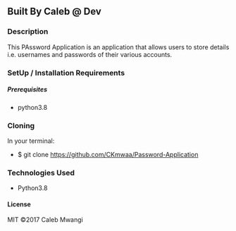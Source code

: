 ## Built By Caleb @ Dev
### Description
This PAssword Application is an application that allows users to store details i.e. usernames and passwords of their various accounts.

### SetUp / Installation Requirements
##### Prerequisites
* python3.8

### Cloning
In your terminal:

 * $ git clone https://github.com/CKmwaa/Password-Application

### Technologies Used
* Python3.8

#### License
MIT ©2017 Caleb Mwangi
